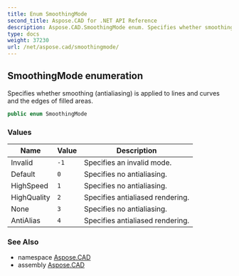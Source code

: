 ```yaml
---
title: Enum SmoothingMode
second_title: Aspose.CAD for .NET API Reference
description: Aspose.CAD.SmoothingMode enum. Specifies whether smoothing antialiasing is applied to lines and curves and the edges of filled areas
type: docs
weight: 37230
url: /net/aspose.cad/smoothingmode/
---
```

## SmoothingMode enumeration

Specifies whether smoothing (antialiasing) is applied to lines and curves and the edges of filled areas.

```csharp
public enum SmoothingMode
```

### Values

| Name | Value | Description |
| --- | --- | --- |
| Invalid | `-1` | Specifies an invalid mode. |
| Default | `0` | Specifies no antialiasing. |
| HighSpeed | `1` | Specifies no antialiasing. |
| HighQuality | `2` | Specifies antialiased rendering. |
| None | `3` | Specifies no antialiasing. |
| AntiAlias | `4` | Specifies antialiased rendering. |

### See Also

* namespace [Aspose.CAD](../../aspose.cad/)
* assembly [Aspose.CAD](../../)


